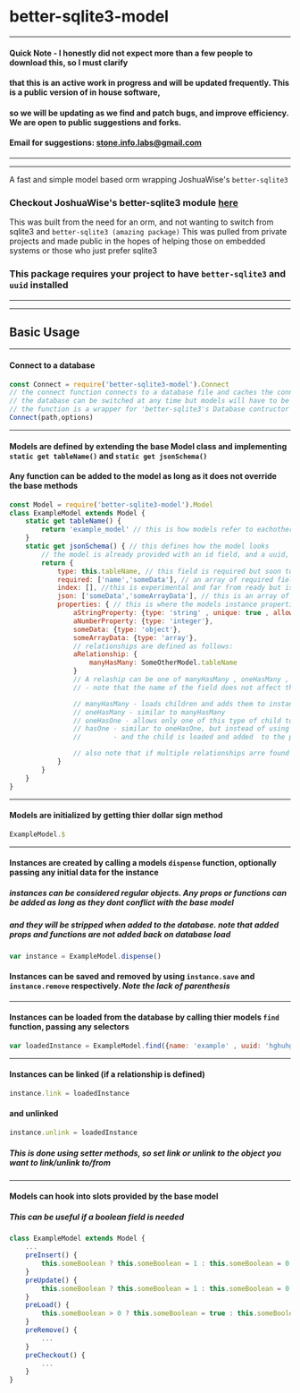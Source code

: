 # better-sqlite3-model
---
#### Quick Note - I honestly did not expect more than a few people to download this, so I must clarify
#### that this is an active work in progress and will be updated frequently. This is a public version of in house software, 
#### so we will be updating as we find and patch bugs, and improve efficiency. We are open to public suggestions and forks.
#### Email for suggestions: stone.info.labs@gmail.com
---
---

A fast and simple model based orm wrapping JoshuaWise's `better-sqlite3`

### Checkout JoshuaWise's better-sqlite3 module [here](https://www.npmjs.com/package/better-sqlite3)

This was built from the need for an orm, and not wanting to switch from sqlite3 and `better-sqlite3 (amazing package)`
This was pulled from private projects and made public in the hopes of helping those on embedded systems or those who just prefer sqlite3

### This package requires your project to have `better-sqlite3` and `uuid` installed

---
---

## Basic Usage
---

#### Connect to a database

```javascript
const Connect = require('better-sqlite3-model').Connect
// the connect function connects to a database file and caches the connection for the orm
// the database can be switched at any time but models will have to be re-initialized after
// the function is a wrapper for 'better-sqlite3's Database contructor and takes the same props
Connect(path,options)
```

---

#### Models are defined by extending the base Model class and implementing `static get tableName()` and `static get jsonSchema()`
#### Any function can be added to the model as long as it does not override the base methods

```javascript
const Model = require('better-sqlite3-model').Model
class ExampleModel extends Model {
	static get tableName() {
		return 'example_model' // this is how models refer to eachother in the database
	}
	static get jsonSchema() { // this defines how the model looks
		// the model is already provided with an id field, and a uuid, createdAt, and lastUpdated fields are added to objects automatically 
		return {
			type: this.tableName, // this field is required but soon to be deprecated
			required: ['name','someData'], // an array of required fields that an object must have before it can be saved
			index: [], //this is experimental and far from ready but is an array of fields to index in a dedicated index table for faster lookups
			json: ['someData','someArrayData'], // this is an array of fields that will be passed through JSON.parse and JSON.stringify on save and load, respectively
			properties: { // this is where the models instance properties and types are declared
				aStringProperty: {type: 'string' , unique: true , allowNull: false},
				aNumberProperty: {type: 'integer'},
				someData: {type: 'object'},
				someArrayData: {type: 'array'},
				// relationships are defined as follows:
				aRelationship: {
					manyHasMany: SomeOtherModel.tableName
				}
				// A relaship can be one of manyHasMany , oneHasMany , oneHasOne , hasOne
				// - note that the name of the field does not affect the name given to the property on an object. They will be merged according to below:

				// manyHasMany - loads children and adds them to instance as an array as the childs tableName with a 's' added. e.g. example_models
				// oneHasMany - similar to manyHasMany
				// oneHasOne - allows only one of this type of child to be linked, adding an object instead of an array and no 's' appended to the tableName
				// hasOne - similar to oneHasOne, but instead of using a lookup table for the child, the childs uuid is stored on the parent in the database,
				//        - and the child is loaded and added  to the parent on parent load

				// also note that if multiple relationships arre found in a property, the highest one on the list above takes precedence
			}
		}
	}
}
```

---

#### Models are initialized by getting thier dollar sign method
```javascript
ExampleModel.$
```

---

#### Instances are created by calling a models `dispense` function, optionally passing any initial data for the instance
##### instances can be considered regular objects. Any props or functions can be added as long as they dont conflict with the base model
##### and they will be stripped when added to the database. note that added props and functions are not added back on database load
```javascript
var instance = ExampleModel.dispense()
```
#### Instances can be saved and removed by using `instance.save` and `instance.remove` respectively. _Note the lack of parenthesis_

----

#### Instances can be loaded from the database by calling thier models `find` function, passing any selectors
```javascript
var loadedInstance = ExampleModel.find({name: 'example' , uuid: 'hghuhgshthkjhtw4-45234523c46-45c24636c2'})
```
---

#### Instances can be linked (if a relationship is defined)
```javascript
instance.link = loadedInstance
```
#### and unlinked
```javascript
instance.unlink = loadedInstance
```
##### This is done using setter methods, so set link or unlink to the object you want to link/unlink to/from

---

#### Models can hook into slots provided by the base model
##### This can be useful if a boolean field is needed
```javascript
class ExampleModel extends Model {
	...
	preInsert() {
		this.someBoolean ? this.someBoolean = 1 : this.someBoolean = 0;
	}
	preUpdate() {
		this.someBoolean ? this.someBoolean = 1 : this.someBoolean = 0;
	}
	preLoad() {
		this.someBoolean > 0 ? this.someBoolean = true : this.someBoolean = false
	}
	preRemove() {
		...
	}
	preCheckout() {
		...
	}
}
```